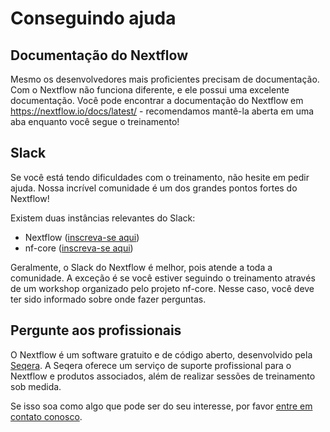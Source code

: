 # Conseguindo ajuda

## Documentação do Nextflow

Mesmo os desenvolvedores mais proficientes precisam de documentação.
Com o Nextflow não funciona diferente, e ele possui uma excelente documentação.
Você pode encontrar a documentação do Nextflow em <https://nextflow.io/docs/latest/> - recomendamos mantê-la aberta em uma aba enquanto você segue o treinamento!

## Slack

Se você está tendo dificuldades com o treinamento, não hesite em pedir ajuda.
Nossa incrível comunidade é um dos grandes pontos fortes do Nextflow!

Existem duas instâncias relevantes do Slack:

- Nextflow ([inscreva-se aqui](https://www.nextflow.io/slack-invite.html))
- nf-core ([inscreva-se aqui](https://nf-co.re/join/slack))

Geralmente, o Slack do Nextflow é melhor, pois atende a toda a comunidade.
A exceção é se você estiver seguindo o treinamento através de um workshop organizado pelo projeto nf-core. Nesse caso, você deve ter sido informado sobre onde fazer perguntas.

## Pergunte aos profissionais

O Nextflow é um software gratuito e de código aberto, desenvolvido pela [Seqera](https://seqera.io/).
A Seqera oferece um serviço de suporte profissional para o Nextflow e produtos associados, além de realizar sessões de treinamento sob medida.

Se isso soa como algo que pode ser do seu interesse, por favor [entre em contato conosco](https://seqera.io/demo/).

